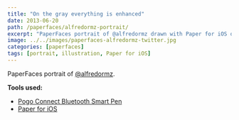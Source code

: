 ```yaml
---
title: "On the gray everything is enhanced"
date: 2013-06-20
path: /paperfaces/alfredormz-portrait/
excerpt: "PaperFaces portrait of @alfredormz drawn with Paper for iOS on an iPad."
image: ../../images/paperfaces-alfredormz-twitter.jpg
categories: [paperfaces]
tags: [portrait, illustration, Paper for iOS]
---
```


PaperFaces portrait of [@alfredormz](https://twitter.com/alfredormz).

**Tools used:**

- [Pogo Connect Bluetooth Smart Pen](https://www.amazon.com/gp/product/B009K448L4/ref=as_li_ss_tl?ie=UTF8&camp=1789&creative=390957&creativeASIN=B009K448L4&linkCode=as2&tag=mademist-20)
- [Paper for iOS](https://paper.bywetransfer.com/)
